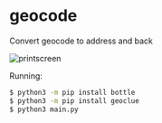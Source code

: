 # geocode
Convert geocode to address and back

![printscreen](https://user-images.githubusercontent.com/22280137/121086382-bdc55400-c7eb-11eb-9817-392f92202a71.png)


Running:
```sh
$ python3 -m pip install bottle
$ python3 -m pip install geoclue
$ python3 main.py
```

